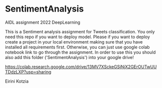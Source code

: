 # SentimentAnalysis
AIDL assignment 2022 DeepLearning

This is a Sentiment analysis assignment for Tweets classification.
You only need this repo if you want to deploy model.
Please if you want to deploy create a project in your local environment making 
sure that you have installed all requirements first.
Otherwise, you can just use google colab notebook link to go through the assignment. In order to use this you should 
also add this folder ('SentimentAnalysis') into your google drive!

https://colab.research.google.com/drive/13MV7XSckeGSjNjX2GErOUTwUUTDdzLXP?usp=sharing

Eirini Kotzia
